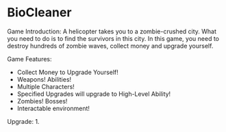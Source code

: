 # BioCleaner

Game Introduction:
	A helicopter takes you to a zombie-crushed city. What you need to do is to find the survivors in this city.
In this game, you need to destroy hundreds of zombie waves, collect money and upgrade yourself.

Game Features:
- Collect Money to Upgrade Yourself!
- Weapons! Abilities!
- Multiple Characters!
- Specified Upgrades will upgrade to High-Level Ability!
- Zombies! Bosses!
- Interactable environment!

Upgrade:
1. 